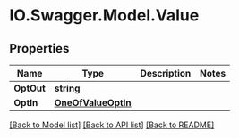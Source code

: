 # IO.Swagger.Model.Value
## Properties

Name | Type | Description | Notes
------------ | ------------- | ------------- | -------------
**OptOut** | **string** |  | 
**OptIn** | [**OneOfValueOptIn**](OneOfValueOptIn.md) |  | 

[[Back to Model list]](../README.md#documentation-for-models) [[Back to API list]](../README.md#documentation-for-api-endpoints) [[Back to README]](../README.md)

